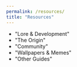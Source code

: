 ```yaml
---
permalink: /resources/
title: "Resources"
---
```


- "Lore & Development"
- "The Origin"
- "Community"
- "Wallpapers & Memes"
- "Other Guides"
